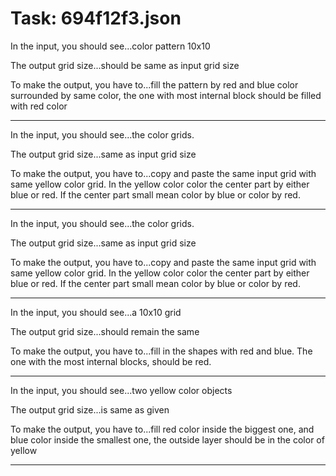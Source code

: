 # Task: 694f12f3.json

In the input, you should see...color pattern 10x10

The output grid size...should be same as input grid size

To make the output, you have to...fill the pattern by red and blue color surrounded by same color, the one with most internal block should be filled with red color

---

In the input, you should see...the color grids.

The output grid size...same as input grid size

To make the output, you have to...copy and paste the same input grid with same yellow color grid. In the yellow color color the center part by either blue or red. If the center part small mean color by blue or color by red.

---

In the input, you should see...the color grids.

The output grid size...same as input grid size

To make the output, you have to...copy and paste the same input grid with same yellow color grid. In the yellow color color the center part by either blue or red. If the center part small mean color by blue or color by red.

---

In the input, you should see...a 10x10 grid

The output grid size...should remain the same

To make the output, you have to...fill in the shapes with red and blue. The one with the most internal blocks, should be red.

---

In the input, you should see...two yellow color objects

The output grid size...is same as given

To make the output, you have to...fill red color inside the biggest one, and blue color inside the smallest one, the outside layer should be in the color of yellow

---

